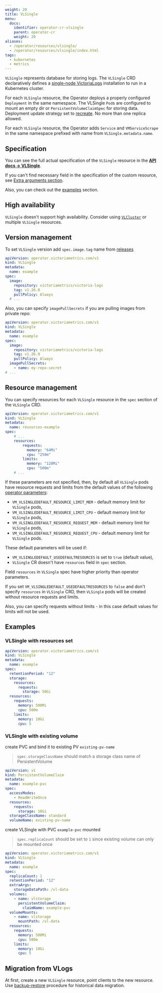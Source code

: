 ```yaml
---
weight: 20
title: VLSingle
menu:
  docs:
    identifier: operator-cr-vlsingle
    parent: operator-cr
    weight: 20
aliases:
  - /operator/resources/vlsingle/
  - /operator/resources/vlsingle/index.html
tags:
  - kubernetes
  - metrics
---
```

`VLSingle` represents database for storing logs.
The `VLSingle` CRD declaratively defines a [single-node VictoriaLogs](https://docs.victoriametrics.com/victorialogs/)
installation to run in a Kubernetes cluster.

For each `VLSingle` resource, the Operator deploys a properly configured `Deployment` in the same namespace.
The VLSingle `Pod`s are configured to mount an empty dir or `PersistentVolumeClaimSpec` for storing data.
Deployment update strategy set to [recreate](https://kubernetes.io/docs/concepts/workloads/controllers/deployment/#recreate-deployment).
No more than one replica allowed.

For each `VLSingle` resource, the Operator adds `Service` and `VMServiceScrape` in the same namespace prefixed with name from `VLSingle.metadata.name`.

## Specification

You can see the full actual specification of the `VLSingle` resource in the **[API docs -> VLSingle](https://docs.victoriametrics.com/operator/api/#vlsingle)**.

If you can't find necessary field in the specification of the custom resource,
see [Extra arguments section](https://docs.victoriametrics.com/operator/resources/#extra-arguments).

Also, you can check out the [examples](https://docs.victoriametrics.com/operator/resources/vlsingle/#examples) section.

## High availability

`VLSingle` doesn't support high availability. Consider using [`VLCluster`](https://docs.victoriametrics.com/operator/resources/vlcluster/) or multiple `VLSingle` resources.

## Version management

To set `VLSingle` version add `spec.image.tag` name from [releases](https://github.com/VictoriaMetrics/VictoriaLogs/releases)

```yaml
apiVersion: operator.victoriametrics.com/v1
kind: VLSingle
metadata:
  name: example
spec:
  image:
    repository: victoriametrics/victoria-logs
    tag: v1.26.0
    pullPolicy: Always
  # ...
```

Also, you can specify `imagePullSecrets` if you are pulling images from private repo:

```yaml
apiVersion: operator.victoriametrics.com/v1
kind: VLSingle
metadata:
  name: example
spec:
  image:
    repository: victoriametrics/victoria-logs
    tag: v1.26.0
    pullPolicy: Always
  imagePullSecrets:
    - name: my-repo-secret
# ...
```

## Resource management

You can specify resources for each `VLSingle` resource in the `spec` section of the `VLSingle` CRD.

```yaml
apiVersion: operator.victoriametrics.com/v1
kind: VLSingle
metadata:
  name: resources-example
spec:
    # ...
    resources:
        requests:
          memory: "64Mi"
          cpu: "250m"
        limits:
          memory: "128Mi"
          cpu: "500m"
    # ...
```

If these parameters are not specified, then,
by default all `VLSingle` pods have resource requests and limits from the default values of the following [operator parameters](https://docs.victoriametrics.com/operator/configuration/):

- `VM_VLSINGLEDEFAULT_RESOURCE_LIMIT_MEM` - default memory limit for `VLSingle` pods,
- `VM_VLSINGLEDEFAULT_RESOURCE_LIMIT_CPU` - default memory limit for `VLSingle` pods,
- `VM_VLSINGLEDEFAULT_RESOURCE_REQUEST_MEM` - default memory limit for `VLSingle` pods,
- `VM_VLSINGLEDEFAULT_RESOURCE_REQUEST_CPU` - default memory limit for `VLSingle` pods.

These default parameters will be used if:

- `VM_VLSINGLEDEFAULT_USEDEFAULTRESOURCES` is set to `true` (default value),
- `VLSingle` CR doesn't have `resources` field in `spec` section.

Field `resources` in `VLSingle` spec have higher priority than operator parameters.

If you set `VM_VLSINGLEDEFAULT_USEDEFAULTRESOURCES` to `false` and don't specify `resources` in `VLSingle` CRD,
then `VLSingle` pods will be created without resource requests and limits.

Also, you can specify requests without limits - in this case default values for limits will not be used.

## Examples


### VLSingle with resources set

```yaml
apiVersion: operator.victoriametrics.com/v1
kind: VLSingle
metadata:
  name: example
spec:
  retentionPeriod: "12"
  storage:
    resources:
      requests:
        storage: 50Gi
  resources:
    requests:
      memory: 500Mi
      cpu: 500m
    limits:
      memory: 10Gi
      cpu: 5
```

### VLSingle with existing volume

create PVC and bind it to existing PV `existing-pv-name`

> `spec.storageClassName` should match a storage class name of PersistentVolume

```yaml
apiVersion: v1
kind: PersistentVolumeClaim
metadata:
  name: example-pvc
spec:
  accessModes:
    - ReadWriteOnce
  resources:
    requests:
      storage: 10Gi
  storageClassName: standard
  volumeName: existing-pv-name
```

create VLSingle with PVC `example-pvc` mounted

> `spec.replicaCount` should be set to `1` since existing volume can only be mounted once

```yaml
apiVersion: operator.victoriametrics.com/v1
kind: VLSingle
metadata:
  name: example
spec:
  replicaCount: 1
  retentionPeriod: "12"
  extraArgs:
    storageDataPath: /vl-data
  volumes:
    - name: vlstorage
      persistentVolumeClaim:
        claimName: example-pvc
  volumeMounts:
    - name: vlstorage
      mountPath: /vl-data
  resources:
    requests:
      memory: 500Mi
      cpu: 500m
    limits:
      memory: 10Gi
      cpu: 5
```

## Migration from VLogs

 At first, create a new `VLSingle` resource, point clients to the new resource. Use [backup-restore](https://docs.victoriametrics.com/victorialogs/#backup-and-restore) procedure for historical data migration.
